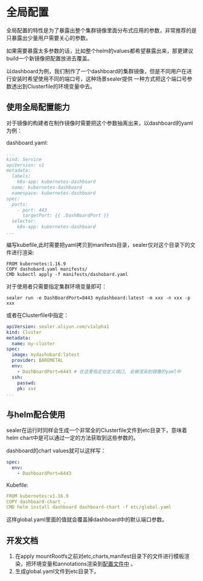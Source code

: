 # 全局配置

全局配置的特性是为了暴露出整个集群镜像里面分布式应用的参数，非常推荐的是只暴露出少量用户需要关心的参数。

如果需要暴露太多参数的话，比如整个helm的values都希望暴露出来，那更建议build一个新镜像把配置放进去覆盖。

以dashboard为例，我们制作了一个dashboard的集群镜像，但是不同用户在进行安装时希望使用不同的端口号，这种场景sealer提供
一种方式把这个端口号参数透出到Clusterfile的环境变量中去。

## 使用全局配置能力

对于镜像的构建者在制作镜像时需要把这个参数抽离出来，以dashboard的yaml为例：

dashboard.yaml:

```yaml
...
kind: Service
apiVersion: v1
metadata:
  labels:
    k8s-app: kubernetes-dashboard
  name: kubernetes-dashboard
  namespace: kubernetes-dashboard
spec:
  ports:
    - port: 443
      targetPort: {{ .DashBoardPort }}
  selector:
    k8s-app: kubernetes-dashboard
...
```

编写kubefile,此时需要把yaml拷贝到manifests目录，sealer仅对这个目录下的文件进行渲染:

```shell script
FROM kubernetes:1.16.9
COPY dashobard.yaml manifests/
CMD kubectl apply -f manifests/dashobard.yaml
```

对于使用者只需要指定集群环境变量即可：

```shell script
sealer run -e DashBoardPort=8443 mydashboard:latest -m xxx -n xxx -p xxx
```

或者在Clusterfile中指定：

```yaml
apiVersion: sealer.aliyun.com/v1alpha1
kind: Cluster
metadata:
  name: my-cluster
spec:
  image: mydashobard:latest
  provider: BAREMETAL
  env:
    - DashBoardPort=6443 # 在这里指定自定义端口, 会被渲染到镜像的yaml中
  ssh:
    passwd:
    pk: xxx
...
```

## 与helm配合使用

sealer在运行时同样会生成一个非常全的Clusterfile文件到etc目录下，意味着helm chart中是可以通过一定的方法获取到这些参数的。

dashboard的chart values就可以这样写：

```yaml
spec:
  env:
    - DashboardPort=6443
```

Kubefile:

```yaml
FROM kubernetes:v1.16.9
COPY dashboard-chart .
CMD helm install dashboard dashboard-chart -f etc/global.yaml
```

这样global.yaml里面的值就会覆盖掉dashboard中的默认端口参数。

## 开发文档

1. 在apply mountRootfs之前对etc,charts,manifest目录下的文件进行模板渲染，把环境变量和annotations渲染到[配置文件中](
   https://github.com/alibaba/sealer/blob/main/pkg/filesystem/filesystem.go#L145) 。
2. 生成global.yaml文件到etc目录下。
